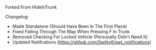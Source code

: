 Forked From HideInTrunk

Changelog:
- Made Standalone (Should Have Been In The First Place)
- Fixed Falling Through The Map When Pressing F In Trunk
- Removed Checking For Locked Vehicle (Personally Didn't Need It)
- Updated Notifcations (https://github.com/Switty6/swt_notifications)
